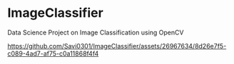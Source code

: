 # ImageClassifier
Data Science Project on Image Classification using OpenCV


https://github.com/Savi0301/ImageClassifier/assets/26967634/8d26e7f5-c089-4ad7-af75-c0a11868f4f4

